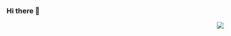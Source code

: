### Hi there 👋





<img align="right" src="https://github-readme-stats.vercel.app/api?username=ZonzeeLi&show_icons=true&include_all_commits=true&bg_color=0,dbedff,ffeddb&title_color=fff&text_color=fff">

<!--
**ZonzeeLi/ZonzeeLi** is a ✨ _special_ ✨ repository because its `README.md` (this file) appears on your GitHub profile.

Here are some ideas to get you started:

- 🔭 I’m currently working on ...
- 🌱 I’m currently learning ...
- 👯 I’m looking to collaborate on ...
- 🤔 I’m looking for help with ...
- 💬 Ask me about ...
- 📫 How to reach me: ...
- 😄 Pronouns: ...
- ⚡ Fun fact: ...
-->
